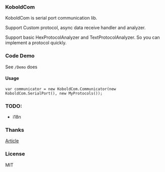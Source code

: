 ### KoboldCom
KoboldCom is serial port communication lib.

Support Custom protocol, async data receive handler and analyzer.

Support basic HexProtocolAnalyzer and TextProtocolAnalyzer. So you can implement a protocol quickly.


### Code Demo
See `/Demo` does

#### Usage 
```
var communicator = new KoboldCom.Communicator(new KoboldCom.SerialPort(), new MyProtocols());
```

### TODO:
- i18n

### Thanks
[Article](http://blog.csdn.net/wuyazhe/article/details/5598945)


### License
MIT